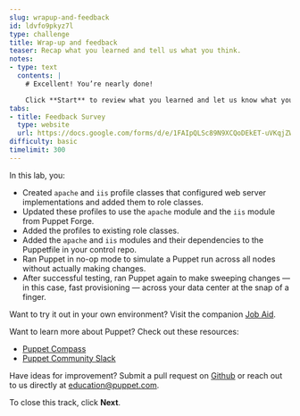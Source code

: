 ```yaml
---
slug: wrapup-and-feedback
id: ldvfo9pkyz7l
type: challenge
title: Wrap-up and feedback
teaser: Recap what you learned and tell us what you think.
notes:
- type: text
  contents: |
    # Excellent! You’re nearly done!

    Click **Start** to review what you learned and let us know what you thought of this track.
tabs:
- title: Feedback Survey
  type: website
  url: https://docs.google.com/forms/d/e/1FAIpQLSc89N9XCQoDEkET-uVKqjZWGnqMw0IbzZeeuuCKcoQk5oXr0g/viewform?usp=pp_url&entry.1252824226=PE201+Lab+3.1:+Develop+Web+Server+Profiles+That+Consume+Puppet+Forge+Modules
difficulty: basic
timelimit: 300
---
```

In this lab, you:
 - Created `apache` and `iis` profile classes that configured web server implementations and added them to role classes.
 - Updated these profiles to use the `apache` module and the `iis` module from Puppet Forge.
 - Added the profiles to existing role classes.
 - Added the `apache` and `iis` modules and their dependencies to the Puppetfile in your control repo.
 - Ran Puppet in no-op mode to simulate a Puppet run across all nodes without actually making changes.
 - After successful testing, ran Puppet again to make sweeping changes — in this case, fast provisioning — across your data center at the snap of a finger.

Want to try it out in your own environment? Visit the companion [Job Aid](https://puppet-kmo.gitbook.io/lab-aids/-MZKPjwKRKKFuXxxy7ge/pe201-design-and-manage-labs/develop-web-server-profiles-that-consume-puppet-forge-modules).

Want to learn more about Puppet? Check out these resources:
- [Puppet Compass](https://learn.puppet.com/)
- [Puppet Community Slack](https://slack.puppet.com/)

Have ideas for improvement? Submit a pull request on [Github](https://github.com/puppetlabs/puppet-instruqt-tracks/tree/main/pe-design-and-manage-lab-3-1) or reach out to us directly at <a href="mailto:education@puppet.com">education@puppet.com</a>.

To close this track, click **Next**.
